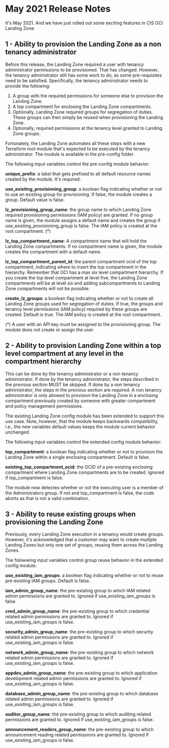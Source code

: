 # May 2021 Release Notes

It's May 2021. And we have just rolled out some exciting features in CIS OCI Landing Zone:

## 1 - Ability to provision the Landing Zone as a non tenancy administrator

Before this release, the Landing Zone required a user with tenancy administrator permissions to be provisioned. That has changed. However, the tenancy administrator still has some work to do, as some pre-requisites need to be satisfied. Specifically, the tenancy administrator needs to provide the following:
	
1. A group with the required permissions for someone else to provision the Landing Zone.
2. A top compartment for enclosing the Landing Zone compartments.
3. Optionally, Landing Zone required groups for segregation of duties. These groups can then simply be reused when provisioning the Landing Zone.
4. Optionally, required permissions at the tenancy level granted to Landing Zone groups.
	
Fortunately, the Landing Zone automates all these steps with a new Terraform root module that's expected to be executed by the tenancy administrator. The module is available in the pre-config folder.
	
The following input variables control the pre-config module behavior:
	
**unique_prefix**: a label that gets prefixed to all default resource names created by the module. It's required.
	
**use_existing_provisioning_group**: a boolean flag indicating whether or not to use an existing group for provisioning. If false, the module creates a group. Default value is false.
	
**lz_provisioning_group_name**: the group name to which Landing Zone required provisioning permissions (IAM policy) are granted. If no group name is given, the module assigns a default name and creates the group if use_existing_provisioning_group is false. The IAM policy is created at the root compartment. (*)
	
**lz_top_compartment_name**: A compartment name that will hold the Landing Zone compartments. If no compartment name is given, the module creates the compartment with a default name.
	
**lz_top_compartment_parent_id**: the parent compartment ocid of the top compartment, indicating where to insert the top compartment in the hierarchy. Remember that OCI has a max six level compartment hierarchy. If you create the top level compartment at level five, the Landing Zone compartments will be at level six and adding subcompartments to Landing Zone compartments will not be possible.
	
**create_lz_groups**: a boolean flag indicating whether or not to create all Landing Zone groups used for segregation of duties. If true, the groups and tenancy level permissions (IAM policy) required by these groups are created. Default is true. The IAM policy is created at the root compartment.
	
(*) A user with an API key must be assigned to the provisioning group. The module does not create or assign the user.
	

## 2 - Ability to provision Landing Zone within a top level compartment at any level in the compartment hierarchy

This can be done by the tenancy administrator or a non tenancy administrator. If done by the tenancy administrator, the steps described in the previous section MUST be skipped. If done by a non tenancy administrator, the steps in the previous section are required. A non tenancy administrator is only allowed to provision the Landing Zone in a enclosing compartment previously created by someone with greater compartment and policy management permissions.
	
The existing Landing Zone config module has been extended to support this use case. Note, however, that the module keeps backwards compatibility, i.e., the new variables default values keeps the module current behavior unchanged.
	
The following input variables control the extended config module behavior:
	
**top_compartment**: a boolean flag indicating whether or not to provision the Landing Zone within a single enclosing compartment. Default is false.
	
**existing_top_compartment_ocid**: the OCID of a pre-existing enclosing compartment where Landing Zone compartments are to be created. Ignored if top_compartment is false.
	
The module now detectes whether or not the executing user is a member of the Administrators group. If not and top_compartment is false, the code aborts as that is not a valid combination.

## 3 - Ability to reuse existing groups when provisioning the Landing Zone

Previously, every Landing Zone execution in a tenancy would create groups. However, it's acknowledged that a customer may want to create multiple Landing Zones but only one set of groups, reusing them across the Landing Zones.
	
The folowwing input variables control group reuse behavior in the extended config module:
	
**use_existing_iam_groups**: a boolean flag indicating whether or not to reuse pre-existing IAM groups. Default is false.
	
**iam_admin_group_name**: the pre-existing group to which IAM related admin permissions are granted to. Ignored if use_existing_iam_groups is false.
	
**cred_admin_group_name**: the pre-existing group to which credential related admin permissions are granted to. Ignored if use_existing_iam_groups is false.
	
**security_admin_group_name**: the pre-existing group to which security related admin permissions are granted to. Ignored if use_existing_iam_groups is false.
	
**network_admin_group_name**: the pre-existing group to which network related admin permissions are granted to. Ignored if use_existing_iam_groups is false.
	
**appdev_admin_group_name**: the pre-existing group to which application development related admin permissions are granted to. Ignored if use_existing_iam_groups is false.
	
**database_admin_group_name**: the pre-existing group to which database related admin permissions are granted to. Ignored if use_existing_iam_groups is false.
	
**auditor_group_name**: the pre-existing group to which auditing related permissions are granted to. Ignored if use_existing_iam_groups is false.
	
**announcement_readers_group_name**: the pre-existing group to which announcement reading related permissions are granted to. Ignored if use_existing_iam_groups is false.